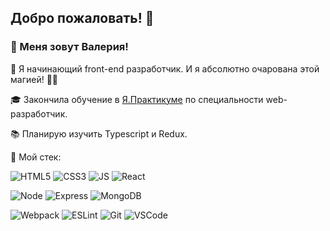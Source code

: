 ## Добро пожаловать! 👋
### 🍄 Меня зовут Валерия! 

 🌱 Я начинающий front-end разработчик. И я абсолютно очарована этой магией! 💖✨
 
 🎓 Закончила обучение в [Я.Практикуме](https://praktikum.yandex.ru/web/?utm_source=google&utm_medium=cpc&utm_campaign=Google_Search_DS_Smart&utm_content=%7Badgroupid%7D&utm_term=%7Bkeyword%7D&gclid=EAIaIQobChMIufz4yPqv7wIVgu5RCh2kqgeNEAAYASAAEgL79PD_BwE) по специальности web-разработчик.
 
 📚 Планирую изучить Typescript и Redux.

 🎨 Мой стек:
 
 ![HTML5](https://camo.githubusercontent.com/9a7c8c4ee62739436a191706be9f786a813dc377ce778522da198cb94874dc22/68747470733a2f2f696d672e736869656c64732e696f2f62616467652f2d48544d4c352d2532334534344432373f7374796c653d666c61742d737175617265266c6f676f3d68746d6c35266c6f676f436f6c6f723d666666666666) ![CSS3](https://camo.githubusercontent.com/19d98ab99fe0a1a5c00ef27920be3ada8548f2476877db0598960ac2a5f8788d/68747470733a2f2f696d672e736869656c64732e696f2f62616467652f2d435353332d2532333135373242363f7374796c653d666c61742d737175617265266c6f676f3d63737333) ![JS](https://camo.githubusercontent.com/a1309b252e82434062012a8073fa9fc1416a96289b7ca11555577b9fbe1cf03e/68747470733a2f2f696d672e736869656c64732e696f2f62616467652f2d4a6176615363726970742d2532334637444631433f7374796c653d666c61742d737175617265266c6f676f3d6a617661736372697074266c6f676f436f6c6f723d303030303030266c6162656c436f6c6f723d25323346374446314326636f6c6f723d253233464643453541) ![React](https://camo.githubusercontent.com/32f7eabbb5fe286fbef8c54edd4e11e30722216a79c104f49289c310fb11494b/68747470733a2f2f696d672e736869656c64732e696f2f62616467652f2d52656163742d2532333238324333343f7374796c653d666c61742d737175617265266c6f676f3d7265616374)
 
 ![Node](https://camo.githubusercontent.com/cec92673ea713fa89ba2ae2033daf5851f6f39393ff5b93231aa707d424638d9/68747470733a2f2f696d672e736869656c64732e696f2f62616467652f2d4e6f64656a732d626c61636b3f7374796c653d666c61742d737175617265266c6f676f3d4e6f64652e6a73)  ![Express](https://camo.githubusercontent.com/6398a3df3115b35887a2879b30cc2530f98f7267748fdee85812cb7cf5b9d3b0/68747470733a2f2f696d672e736869656c64732e696f2f62616467652f457870726573732d3238324333343f6c6f676f3d65787072657373266c6f676f436f6c6f723d464646464646) 
 ![MongoDB](https://camo.githubusercontent.com/392fa71fd2737088b6d21ba33f3d2fb6e1ac7c61142cdbe56c1d688ecf781ab8/68747470733a2f2f696d672e736869656c64732e696f2f62616467652f2d4d6f6e676f44422d626c61636b3f7374796c653d666c61742d737175617265266c6f676f3d6d6f6e676f6462)
 
 ![Webpack](https://camo.githubusercontent.com/642e843f9aa33ce2969085744bf1eebf22d91f28c3c3cca8f545e9ebcdef83cf/68747470733a2f2f696d672e736869656c64732e696f2f62616467652f2d5765627061636b2d2532333243334134323f7374796c653d666c61742d737175617265266c6f676f3d7765627061636b) ![ESLint](https://camo.githubusercontent.com/01baed6fed681626e4afacc2fd8e49fa698e8952e3ee78a844020a6cffbabe0b/68747470733a2f2f696d672e736869656c64732e696f2f62616467652f2d45534c696e742d2532333442333243333f7374796c653d666c61742d737175617265266c6f676f3d65736c696e74) ![Git](https://camo.githubusercontent.com/c5d0c3ab3bb7d56038dcfa868b056ed7b2bd119579bd4cf4d1123244adc74bca/68747470733a2f2f696d672e736869656c64732e696f2f62616467652f2d4769742d2532334630353033323f7374796c653d666c61742d737175617265266c6f676f3d676974266c6f676f436f6c6f723d253233666666666666) ![VSCode](https://camo.githubusercontent.com/88a225aa02d9df9e5caf4f6b34f6e24848f7a4e47af50c920e4fb3ec1314f025/68747470733a2f2f696d672e736869656c64732e696f2f62616467652f2d5653436f64652d2532333030374143433f7374796c653d666c61742d737175617265266c6f676f3d76697375616c2d73747564696f2d636f6465)
